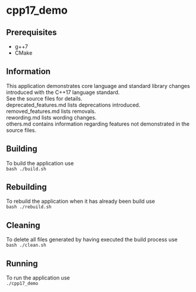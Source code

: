 # cpp17_demo
## Prerequisites
- g++7
- CMake

## Information
This application demonstrates core language and standard library changes introduced with the C++17 language standard.  
See the source files for details.  
deprecated_features.md lists deprecations introduced.  
removed_features.md lists removals.  
rewording.md lists wording changes.  
others.md contains information regarding features not demonstrated in the source files.  

## Building
To build the application use  
`
bash ./build.sh
`

## Rebuilding
To rebuild the application when it has already been build use  
`
bash ./rebuild.sh
`

## Cleaning
To delete all files generated by having executed the build process use  
`
bash ./clean.sh
`

## Running
To run the application use  
`
./cpp17_demo
`
